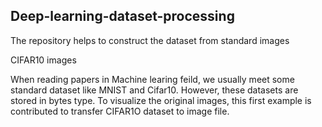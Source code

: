 ## Deep-learning-dataset-processing
The repository helps to construct the dataset from standard images

CIFAR10 images

When reading papers in Machine learing feild, we usually meet some standard dataset like MNIST and Cifar10. However, these datasets are stored in bytes type. To visualize the original images, this first example is contributed to transfer CIFAR1O dataset to image file.
